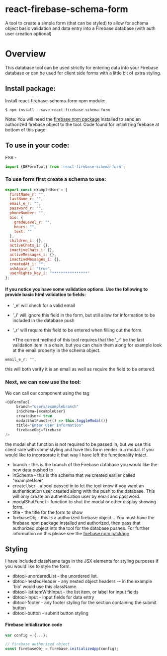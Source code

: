 # react-firebase-schema-form
A tool to create a simple form (that can be styled) to allow for schema object basic validation and data entry into a Firebase database (with auth user creation optional)


# Overview

This database tool can be used strictly for entering data into your Firebase database or can be used for client side forms with a little bit of extra styling.

## Install package:

Install react-firebase-schema-form npm module:

```
$ npm install --save react-firebase-schema-form
```
Note: You will need the [firebase npm package](https://www.npmjs.com/package/firebase) installed to send an authorized firebase object to the tool. Code found for initializing firebase at bottom of this page

## To use in your code:

ES6 -
```javascript
import {DBFormTool} from 'react-firebase-schema-form';
```

### To use form first create a schema to use:

```javascript
export const exampleUser = {
  firstName_r: "",
  lastName_r: "",
  email_e_r: "",
  password_r: "",
  phoneNumber: "",
  bio: {
    gradeLevel_r: "",
    hours: "",
    text: ""
  },
  children_i: {},
  activeChats_i: {},
  inactiveChats_i: {},
  activeMessages_i: {},
  inactiveMessages_i: {},
  createdAt_i: "",
  askAgain_i: "true",
  userRights_key_i: "****************"
};
```

#### If you notice you have some validation options. Use the following to provide basic html validation to fields:

* '_e' will check for a valid email
* '_i' will ignore this field in the form, but still allow for information to be included in the database push
* '_r' will require this field to be entered when filling out the form. 

  *The current method of this tool requires that the '_r' be the last validation item in a chain, but you can chain them along for example look at the email property in the schema object.

```javascript
email_e_r: "",
```

this will both verify it is an email as well as require the field to be entered.

### Next, we can now use the tool:

We can call our component using the tag

```javascript
<DBFormTool
     branch="users/examplebranch"
     inSchema={exampleUser}
     createUser= true
     modalShutFunct={() => this.toggleModal()}
     title="Enter User Information"
     firebaseObj=firebase
/>
```

the modal shut function is not required to be passed in, but we use this client side with some styling and have this form render in a modal. If you would like to incorporate it that way I have left the functionality intact.

* branch - this is the branch of the Firebase database you would like the new data pushed to
* inSchema - this is the schema that we created earlier called "exampleUser"
* createUser - a bool passed in to let the tool know if you want an authentication user created along with the push to the database. This will only create an authentication user by email and password.
* modalShutFunct - function to shut the modal or other display showing form.
* title - the title for the form to show
* firebaseObj - this is a authorized firebase object... You must have the firebase npm package installed and authorized, then pass that authorized object into the tool for the database pushes. For further information on this please see the [firebase npm package](https://www.npmjs.com/package/firebase)

## Styling

I have included className tags in the JSX elements for styling purposes if you would like to style the form.

* dbtool-unorderedList - the unordered list.
* dbtool-nestedHeader - any nested object headers -- in the example 'bio' would use this className.
* dbtool-listItemWithInput - the list item, or label for input fields
* dbtool-input - input fields for data entry
* dbtool-footer - any footer styling for the section containing the submit button
* dbtool-button - submit button styling

#### Firebase initialization code

```javascript
var config = {...};

// firebase authorized object
const firebaseObj = firebase.initializeApp(config);
```


